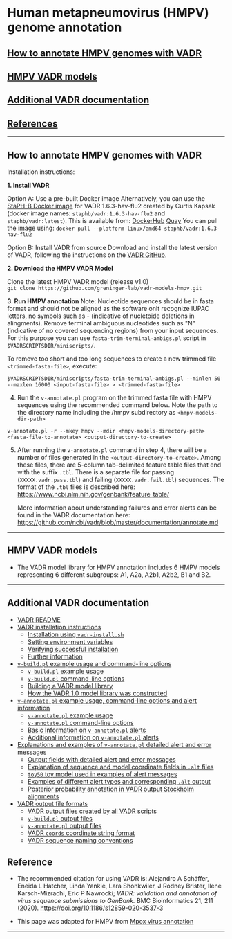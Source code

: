 # <a name="documentation"></a>Human metapneumovirus (HMPV) genome annotation

## [How to annotate HMPV genomes with VADR](#howto)

## [HMPV VADR models](#hmpvmodel)

## [Additional VADR documentation](#docs)

## [References](#reference)


---
## <a name="howto"></a>How to annotate HMPV genomes with VADR

Installation instructions:

**1. Install VADR**

Option A: Use a pre-built Docker image
   Alternatively, you can use the [StaPH-B Docker image](https://github.com/StaPH-B/docker-builds/tree/master/vadr/1.6.3-hav-flu2) for VADR 1.6.3-hav-flu2 created by Curtis Kapsak (docker image names:
   `staphb/vadr:1.6.3-hav-flu2` and `staphb/vadr:latest`).
   This is available from: 
   [DockerHub](https://hub.docker.com/r/staphb/vadr/tags)
   [Quay](https://quay.io/repository/staphb/vadr?tab=tags)
   You can pull the image using:
    ```
    docker pull --platform linux/amd64 staphb/vadr:1.6.3-hav-flu2
    ```

Option B: Install VADR from source
   Download and install the latest version of VADR, following the
   instructions on the [VADR GitHub](https://github.com/ncbi/vadr/tree/master).

**2. Download the HMPV VADR Model**

   Clone the latest HMPV VADR model (release v1.0)
   <br/>
   `git clone https://github.com/greninger-lab/vadr-models-hmpv.git`
   <br/>

**3. Run HMPV annotation**
Note: Nucleotide sequences should be in fasta format and should not be aligned as the software onlt recognize IUPAC letters, no symbols such as - (indicative of nucletoide deletions in alingments).
Remove terminal ambiguous nucleotides such as "N" (indicative of no covered sequencing regions) from your
   input sequences. For this purpose you can use `fasta-trim-terminal-ambigs.pl`
   script in `$VADRSCRIPTSDIR/miniscripts/`.

   To remove too short and too long sequences to create a new trimmed file `<trimmed-fasta-file>`, execute:

```
$VADRSCRIPTSDIR/miniscripts/fasta-trim-terminal-ambigs.pl --minlen 50 --maxlen 16000 <input-fasta-file> > <trimmed-fasta-file>
```        

4. Run the `v-annotate.pl` program on the trimmed fasta file with HMPV sequences using the recommended command below. 
   Note the path to the directory name including the /hmpv subdirectory as `<hmpv-models-dir-path>`

```
v-annotate.pl -r --mkey hmpv --mdir <hmpv-models-directory-path> <fasta-file-to-annotate> <output-directory-to-create>
```

5. After running the `v-annotate.pl` command in step 4, there will be a number of files generated in the `<output-directory-to-create>`. Among these files, there are 5-column tab-delimited feature table files that end with the suffix `.tbl`. 
   There is a separate file for passing (`XXXXX.vadr.pass.tbl`) and failing (`XXXXX.vadr.fail.tbl`) sequences.
   The format of the `.tbl` files is described here:
   https://www.ncbi.nlm.nih.gov/genbank/feature_table/

   More information about understanding failures and error alerts can be found in the VADR
   documentation here: https://github.com/ncbi/vadr/blob/master/documentation/annotate.md

---
## <a name="hmpvmodel"></a>HMPV VADR models
* The VADR model library for HMPV annotation includes 6 HMPV models representing 6 different subgroups: A1, A2a, A2b1, A2b2, B1 and B2.
---

## <a name="docs"> Additional VADR documentation

* [VADR README](https://github.com/ncbi/vadr/blob/master/README.md#top)
* [VADR installation instructions](https://github.com/ncbi/vadr/blob/master/documentation/install.md#top)
  * [Installation using `vadr-install.sh`](https://github.com/ncbi/vadr/blob/master/documentation/install.md#install)
  * [Setting environment variables](https://github.com/ncbi/vadr/blob/master/documentation/install.md#environment)
  * [Verifying successful installation](https://github.com/ncbi/vadr/blob/master/documentation/install.md#tests)
  * [Further information](https://github.com/ncbi/vadr/blob/master/documentation/install.md#further)
* [`v-build.pl` example usage and command-line options](https://github.com/ncbi/vadr/blob/master/documentation/build.md#top)
  * [`v-build.pl` example usage](https://github.com/ncbi/vadr/blob/master/documentation/build.md#exampleusage)
  * [`v-build.pl` command-line options](https://github.com/ncbi/vadr/blob/master/documentation/build.md#options)
  * [Building a VADR model library](https://github.com/ncbi/vadr/blob/master/documentation/build.md#library)
  * [How the VADR 1.0 model library was constructed](https://github.com/ncbi/vadr/blob/master/documentation/build.md#1.0library)
* [`v-annotate.pl` example usage, command-line options and alert information](https://github.com/ncbi/vadr/blob/master/documentation/annotate.md#top)
  * [`v-annotate.pl` example usage](https://github.com/ncbi/vadr/blob/master/documentation/annotate.md#exampleusage)
  * [`v-annotate.pl` command-line options](https://github.com/ncbi/vadr/blob/master/documentation/annotate.md#options)
  * [Basic Information on `v-annotate.pl` alerts](https://github.com/ncbi/vadr/blob/master/documentation/annotate.md#alerts)
  * [Additional information on `v-annotate.pl` alerts](https://github.com/ncbi/vadr/blob/master/documentation/annotate.md#alerts2)
* [Explanations and examples of `v-annotate.pl` detailed alert and error messages](https://github.com/ncbi/vadr/blob/master/documentation/alerts.md#top)
  * [Output fields with detailed alert and error messages](https://github.com/ncbi/vadr/blob/master/documentation/alerts.md#files)
  * [Explanation of sequence and model coordinate fields in `.alt` files](https://github.com/ncbi/vadr/blob/master/documentation/alerts.md#coords)
  * [`toy50` toy model used in examples of alert messages](https://github.com/ncbi/vadr/blob/master/documentation/alerts.md#toy)
  * [Examples of different alert types and corresponding `.alt` output](https://github.com/ncbi/vadr/blob/master/documentation/alerts.md#examples)
  * [Posterior probability annotation in VADR output Stockholm alignments](https://github.com/ncbi/vadr/blob/master/documentation/alerts.md#pp)
* [VADR output file formats](https://github.com/ncbi/vadr/blob/master/documentation/formats.md#top)
  * [VADR output files created by all VADR scripts](https://github.com/ncbi/vadr/blob/master/documentation/formats.md#generic)
  * [`v-build.pl` output files](https://github.com/ncbi/vadr/blob/master/documentation/formats.md#build)
  * [`v-annotate.pl` output files](https://github.com/ncbi/vadr/blob/master/documentation/formats.md#annotate)
  * [VADR `coords` coordinate string format](https://github.com/ncbi/vadr/blob/master/documentation/formats.md#coords)
  * [VADR sequence naming conventions](https://github.com/ncbi/vadr/blob/master/documentation/formats.md#seqnames)


## Reference <a name="reference"></a>
* The recommended citation for using VADR is:
  Alejandro A Schäffer, Eneida L Hatcher, Linda Yankie, Lara Shonkwiler,
  J Rodney Brister, Ilene Karsch-Mizrachi, Eric P Nawrocki; *VADR:
  validation and annotation of virus sequence submissions to
  GenBank.* BMC Bioinformatics 21, 211
  (2020). https://doi.org/10.1186/s12859-020-3537-3

* This page was adapted for HMPV from [Mpox virus annotation](https://github.com/ncbi/vadr/wiki/Mpox-virus-annotation)

---
